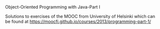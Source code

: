 Object-Oriented Programming with Java-Part I

Solutions to exercises of the MOOC from University of Helsinki which can be found at https://moocfi.github.io/courses/2013/programming-part-1/
